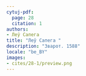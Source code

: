 ```yaml
---
cytuj-pdf:
  page: 28
  citation: 1
authors:
- Леў Сапега 
title: "Леў Сапега "
description: "3варот. 1588"
locale: "be_BY"
images:
- cites/28-1/preview.png
---
```


